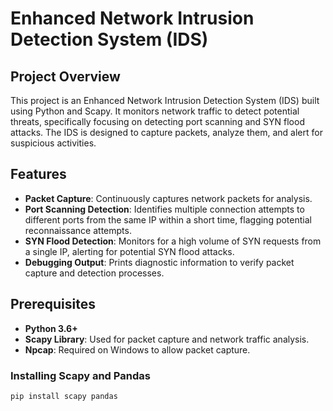 # Enhanced Network Intrusion Detection System (IDS)

## Project Overview
This project is an Enhanced Network Intrusion Detection System (IDS) built using Python and Scapy. It monitors network traffic to detect potential threats, specifically focusing on detecting port scanning and SYN flood attacks. The IDS is designed to capture packets, analyze them, and alert for suspicious activities.

## Features
- **Packet Capture**: Continuously captures network packets for analysis.
- **Port Scanning Detection**: Identifies multiple connection attempts to different ports from the same IP within a short time, flagging potential reconnaissance attempts.
- **SYN Flood Detection**: Monitors for a high volume of SYN requests from a single IP, alerting for potential SYN flood attacks.
- **Debugging Output**: Prints diagnostic information to verify packet capture and detection processes.

## Prerequisites
- **Python 3.6+**
- **Scapy Library**: Used for packet capture and network traffic analysis.
- **Npcap**: Required on Windows to allow packet capture.

### Installing Scapy and Pandas
```bash
pip install scapy pandas
